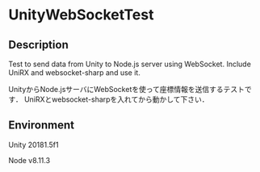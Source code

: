 # UnityWebSocketTest

## Description
Test to send data from Unity to Node.js server using WebSocket.
Include UniRX and websocket-sharp and use it.

UnityからNode.jsサーバにWebSocketを使って座標情報を送信するテストです．
UniRXとwebsocket-sharpを入れてから動かして下さい．

## Environment
Unity 20181.5f1

Node v8.11.3
